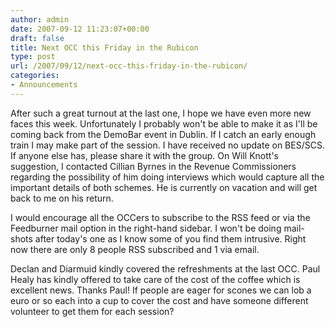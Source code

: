 ```yaml
---
author: admin
date: 2007-09-12 11:23:07+00:00
draft: false
title: Next OCC this Friday in the Rubicon
type: post
url: /2007/09/12/next-occ-this-friday-in-the-rubicon/
categories:
- Announcements
---
```


After such a great turnout at the last one, I hope we have even more new faces this week. Unfortunately I probably won't be able to make it as I'll be coming back from the DemoBar event in Dublin. If I catch an early enough train I may make part of the session.
I have received no update on BES/SCS. If anyone else has, please share it with the group. On Will Knott's suggestion, I contacted Cillian Byrnes in the Revenue Commissioners regarding the possibility of him doing interviews which would capture all the important details of both schemes. He is currently on vacation and will get back to me on his return.

I would encourage all the OCCers to subscribe to the RSS feed or via the Feedburner mail option in the right-hand sidebar. I won't be doing mail-shots after today's one as I know some of you find them intrusive. Right now there are only 8 people RSS subscribed and 1 via email.

Declan and Diarmuid kindly covered the refreshments at the last OCC. Paul Healy has kindly offered to take care of the cost of the coffee which is excellent news. Thanks Paul! If people are eager for scones we can lob a euro or so each into a cup to cover the cost and have someone different volunteer to get them for each session?
